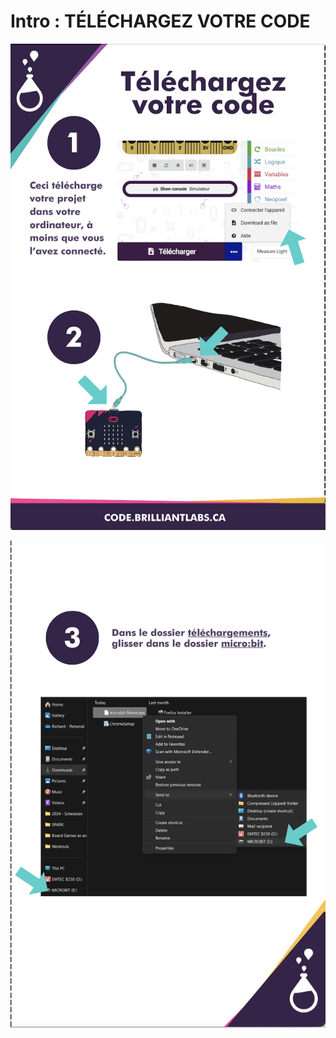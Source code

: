 # Intro : TÉLÉCHARGEZ VOTRE CODE

<!-- Write here -->
<!-- ![Download_your_code-EN](https://github.com/Brilliant-Labs/code.bl/blob/code_alpha/packaged/docs/static/mb/projects/bboard-tutorials-cards/1_Intro/Intro6/Download_your_code-EN.png?raw=true "Download_your_code-EN")  -->

![Download_your_code-FR_A](https://github.com/Brilliant-Labs/code.bl/blob/code_alpha/packaged/docs/static/mb/projects/bboard-tutorials-cards/1_Intro/Intro6/Download_your_code-FR_A.png?raw=true "Download_your_code-FR_A")

![Download_your_code-FR_B](https://github.com/Brilliant-Labs/code.bl/blob/code_alpha/packaged/docs/static/mb/projects/bboard-tutorials-cards/1_Intro/Intro6/Download_your_code-FR_B.png?raw=true "Download_your_code-FR_B")